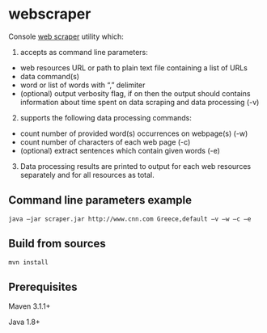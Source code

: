 webscraper
==========

Console [web scraper](http://en.wikipedia.org/wiki/Web_scraping) utility which:

1. accepts as command line parameters:

 - web resources URL or path to plain text file containing a list of URLs
 - data command(s)
 - word or list of words with “,” delimiter
 - (optional) output verbosity flag, if on then the output should contains information about time spent on data scraping and data processing (-v)

2. supports the following data processing commands:

 - count number of provided word(s) occurrences on webpage(s) (-w)
 - count number of characters of each web page (-c)
 - (optional) extract sentences which contain given words (-e)

3. Data processing results are printed to output for each web resources separately and for all resources as total.

Command line parameters example
-------------------------------

    java –jar scraper.jar http://www.cnn.com Greece,default –v –w –c –e

Build from sources
------------------

    mvn install

Prerequisites
-------------
Maven 3.1.1+

Java 1.8+
